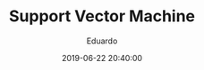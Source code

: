 ---
layout: post
title: Support Vector Machine
author: Eduardo
tag: [IA, pt]
date: 2019-06-22 20:40:00
---